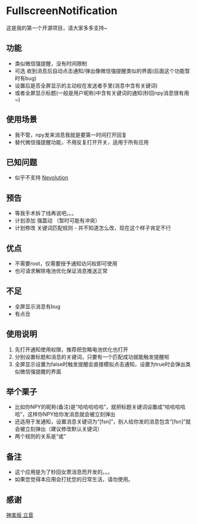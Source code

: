 # FullscreenNotification
这是我的第一个开源项目，请大家多多支持~

## 功能
* 类似微信强提醒，没有时间限制
* 可选 收到消息后自动点击通知/弹出像微信强提醒类似的界面(后面这个功能暂时有bug)
* 设置后是否全屏显示的主动权在发送者手里(消息中含有关键词)
* 或者全屏显示标题(一般是用户昵称)中含有关键词的通知(秒回npy消息很有用~)

## 使用场景
* 我不管，npy发来消息我就是要第一时间打开回复
* 替代微信强提醒功能，不用反复打开开关，适用于所有应用

## 已知问题
* 似乎不支持 [Nevolution](https://www.coolapk.com/apk/com.oasisfeng.nevo)

## 预告
* 等我手术拆了线再说吧。。。
* 计划添加 强震动 （暂时可能有冲突）
* 计划修改 关键词匹配规则 - 并不知道怎么改，现在这个样子肯定不行

## 优点
* 不需要root，仅需要授予通知访问权即可使用
* 也可请求解除电池优化保证消息推送正常

## 不足
* 全屏显示消息有bug
* 有点丑

## 使用说明
1. 先打开通知使用权限，推荐把忽略电池优化也打开
2. 分别设置标题和消息的关键词，只要有一个匹配成功就能触发提醒啦
3. 全屏显示设置为false时触发提醒会直接模拟点击通知，设置为true时会弹出类似微信强提醒的界面

## 举个栗子
* 比如你NPY的昵称(备注)是“哈哈哈哈哈”，就把标题关键词设置成“哈哈哈哈哈”，这样你NPY给你发消息就会被立刻弹出
* 还适用于发通知，设置消息关键词为“[fsn]”，别人给你发的消息包含“[fsn]”就会被立刻弹出（建议修改默认关键词）
* 两个规则的关系是“或”

## 备注
* 这个应用是为了秒回女票消息而开发的。。。
* 如果您觉得本应用会打扰您的日常生活，请勿使用。

## 感谢
[神楽坂 立音](https://liyin.date/)
